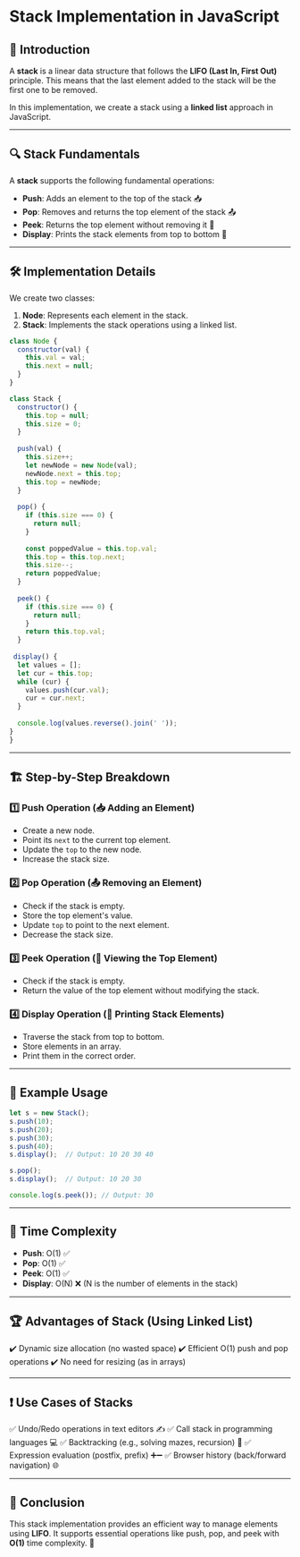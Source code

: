 # Stack Implementation in JavaScript

## 📌 Introduction
A **stack** is a linear data structure that follows the **LIFO (Last In, First Out)** principle. This means that the last element added to the stack will be the first one to be removed.

In this implementation, we create a stack using a **linked list** approach in JavaScript.

---

## 🔍 Stack Fundamentals
A **stack** supports the following fundamental operations:
- **Push**: Adds an element to the top of the stack 📥
- **Pop**: Removes and returns the top element of the stack 📤
- **Peek**: Returns the top element without removing it 👀
- **Display**: Prints the stack elements from top to bottom 📜

---

## 🛠️ Implementation Details
We create two classes:
1. **Node**: Represents each element in the stack.
2. **Stack**: Implements the stack operations using a linked list.

```javascript
class Node {
  constructor(val) {
    this.val = val;
    this.next = null;
  }
}

class Stack {
  constructor() {
    this.top = null;
    this.size = 0;
  }
  
  push(val) {
    this.size++;
    let newNode = new Node(val);
    newNode.next = this.top;
    this.top = newNode;
  }
  
  pop() {
    if (this.size === 0) {
      return null;
    }
    
    const poppedValue = this.top.val;
    this.top = this.top.next;
    this.size--;
    return poppedValue;
  }
  
  peek() {
    if (this.size === 0) {
      return null;
    }
    return this.top.val;
  }
  
 display() {
  let values = [];
  let cur = this.top;
  while (cur) {
    values.push(cur.val);
    cur = cur.next;
  }
  
  console.log(values.reverse().join(' '));
}
}
```

---

## 🏗️ Step-by-Step Breakdown
### 1️⃣ **Push Operation** (📥 Adding an Element)
- Create a new node.
- Point its `next` to the current top element.
- Update the `top` to the new node.
- Increase the stack size.

### 2️⃣ **Pop Operation** (📤 Removing an Element)
- Check if the stack is empty.
- Store the top element's value.
- Update `top` to point to the next element.
- Decrease the stack size.

### 3️⃣ **Peek Operation** (👀 Viewing the Top Element)
- Check if the stack is empty.
- Return the value of the top element without modifying the stack.

### 4️⃣ **Display Operation** (📜 Printing Stack Elements)
- Traverse the stack from top to bottom.
- Store elements in an array.
- Print them in the correct order.

---

## 🚀 Example Usage
```javascript
let s = new Stack();
s.push(10);
s.push(20);
s.push(30);
s.push(40);
s.display();  // Output: 10 20 30 40

s.pop();
s.display();  // Output: 10 20 30

console.log(s.peek()); // Output: 30
```

---

## 🎯 Time Complexity
- **Push**: O(1) ✅
- **Pop**: O(1) ✅
- **Peek**: O(1) ✅
- **Display**: O(N) ❌ (N is the number of elements in the stack)

---

## 🏆 Advantages of Stack (Using Linked List)
✔️ Dynamic size allocation (no wasted space)
✔️ Efficient O(1) push and pop operations
✔️ No need for resizing (as in arrays)

---

## ❗ Use Cases of Stacks
✅ Undo/Redo operations in text editors ✍️
✅ Call stack in programming languages 💻
✅ Backtracking (e.g., solving mazes, recursion) 🔄
✅ Expression evaluation (postfix, prefix) ➕➖
✅ Browser history (back/forward navigation) 🌐

---

## 📝 Conclusion
This stack implementation provides an efficient way to manage elements using **LIFO**. It supports essential operations like push, pop, and peek with **O(1)** time complexity. 🚀

